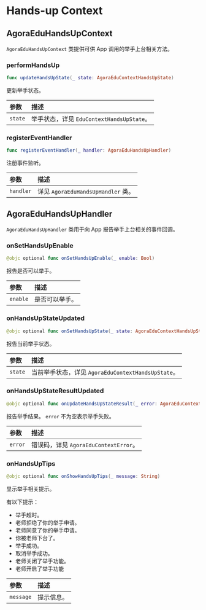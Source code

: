 # Hands-up Context

## AgoraEduHandsUpContext

`AgoraEduHandsUpContext` 类提供可供 App 调用的举手上台相关方法。

### performHandsUp

```swift
func updateHandsUpState(_ state: AgoraEduContextHandsUpState)
```

更新举手状态。

| 参数    | 描述                                      |
| :------ | :---------------------------------------- |
| `state` | 举手状态，详见 `EduContextHandsUpState`。 |

### registerEventHandler

```swift
func registerEventHandler(_ handler: AgoraEduHandsUpHandler)
```

注册事件监听。

| 参数      | 描述                               |
| :-------- | :--------------------------------- |
| `handler` | 详见 `AgoraEduHandsUpHandler` 类。 |

## AgoraEduHandsUpHandler

`AgoraEduHandsUpHandler` 类用于向 App 报告举手上台相关的事件回调。

### onSetHandsUpEnable

```swift
@objc optional func onSetHandsUpEnable(_ enable: Bool)
```

报告是否可以举手。

| 参数     | 描述           |
| :------- | :------------- |
| `enable` | 是否可以举手。 |

### onHandsUpStateUpdated

```swift
@objc optional func onSetHandsUpState(_ state: AgoraEduContextHandsUpState)
```

报告当前举手状态。

| 参数    | 描述                                               |
| :------ | :------------------------------------------------- |
| `state` | 当前举手状态，详见 `AgoraEduContextHandsUpState`。 |

### onHandsUpStateResultUpdated

```swift
@objc optional func onUpdateHandsUpStateResult(_ error: AgoraEduContextError?)
```

报告举手结果。 `error` 不为空表示举手失败。

| 参数    | 描述                                  |
| :------ | :------------------------------------ |
| `error` | 错误码，详见 `AgoraEduContextError`。 |

### onHandsUpTips

```swift
@objc optional func onShowHandsUpTips(_ message: String)
```

显示举手相关提示。

有以下提示：

- 举手超时。
- 老师拒绝了你的举手申请。
- 老师同意了你的举手申请。
- 你被老师下台了。
- 举手成功。
- 取消举手成功。
- 老师关闭了举手功能。
- 老师开启了举手功能

| 参数      | 描述       |
| :-------- | :--------- |
| `message` | 提示信息。 |

